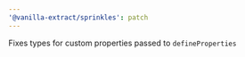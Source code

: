```yaml
---
'@vanilla-extract/sprinkles': patch
---
```


Fixes types for custom properties passed to `defineProperties`
